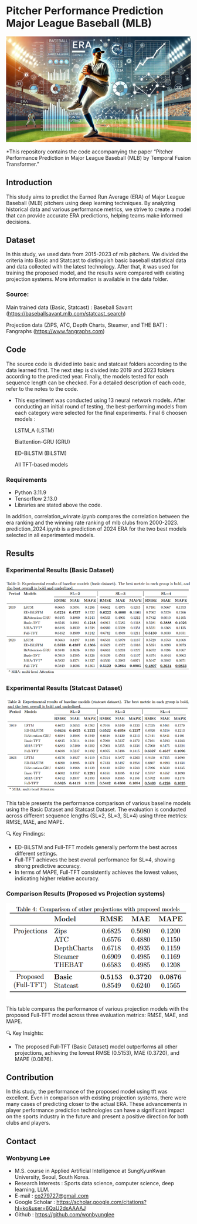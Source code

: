 # Pitcher Performance Prediction Major League Baseball (MLB) 

![alt text](era_image_dalle.png)

*This repository contains the code accompanying the paper “Pitcher Performance Prediction in Major League Baseball (MLB) by Temporal Fusion Transformer.”

## Introduction

This study aims to predict the Earned Run Average (ERA) of Major League Baseball (MLB) pitchers using deep learning techniques. By analyzing historical data and various performance metrics, we strive to create a model that can provide accurate ERA predictions, helping teams make informed decisions.

## Dataset

In this study, we used data from 2015-2023 of mlb pitchers. We divided the criteria into Basic and Statcast to distinguish basic baseball statistical data and data collected with the latest technology. After that, it was used for training the proposed model, and the results were compared with existing projection systems. More information is available in the data folder.

### Source:

Main trained data (Basic, Statcast) : Baseball Savant (https://baseballsavant.mlb.com/statcast_search)

Projection data (ZiPS, ATC, Depth Charts, Steamer, and THE BAT) : Fangraphs (https://www.fangraphs.com)

## Code

The source code is divided into basic and statcast folders according to the data learned first. The next step is divided into 2019 and 2023 folders according to the predicted year. Finally, the models tested for each sequence length can be checked. For a detailed description of each code, refer to the notes to the code.

- This experiment was conducted using 13 neural network models.
After conducting an initial round of testing, the best-performing models from each category were selected for the final experiments. Final 6 choosen models :

    LSTM_A (LSTM)
    
    Biattention-GRU (GRU)

    ED-BiLSTM (BiLSTM)

    All TFT-based models

### Requirements

- Python 3.11.9
- Tensorflow 2.13.0
- Libraries are stated above the code.

In addition, correlation_winrate.ipynb compares the correlation between the era ranking and the winning rate ranking of mlb clubs from 2000-2023.
prediction_2024.ipynb is a prediction of 2024 ERA for the two best models selected in all experimented models.

## Results

### Experimental Results (Basic Dataset)

![Experimental Results](result_basic.png)

### Experimental Results (Statcast Dataset)

![Experimental Results](result_statcast.png)

This table presents the performance comparison of various baseline models using the Basic Dataset and Statcast Dataset.
The evaluation is conducted across different sequence lengths (SL=2, SL=3, SL=4) using three metrics: RMSE, MAE, and MAPE.

🔍 Key Findings:

- ED-BiLSTM and Full-TFT models generally perform the best across different settings.
- Full-TFT achieves the best overall performance for SL=4, showing strong predictive accuracy.
- In terms of MAPE, Full-TFT consistently achieves the lowest values, indicating higher relative accuracy.

### Comparison Results (Proposed vs Projection systems)

![Experimental Results](result_projection.png)

This table compares the performance of various projection models with the proposed Full-TFT model across three evaluation metrics: RMSE, MAE, and MAPE.

🔍 Key Insights:

- The proposed Full-TFT (Basic Dataset) model outperforms all other projections, achieving the lowest RMSE (0.5153), MAE (0.3720), and MAPE (0.0876).

## Contribution

In this study, the performance of the proposed model using tft was excellent. Even in comparison with existing projection systems, there were many cases of predicting closer to the actual ERA. These advancements in player performance prediction technologies can have a significant impact on the sports industry in the future and present a positive direction for both clubs and players.

## Contact

### Wonbyung Lee

- M.S. course in Applied Artificial Intelligence at SungKyunKwan University, Seoul, South Korea.
- Research Interests : Sports data science, computer science, deep learning, LLM.
- E-mail : co279727@gmail.com
- Google Scholar : https://scholar.google.com/citations?hl=ko&user=6QaU2dsAAAAJ
- Github : https://github.com/wonbyunglee
